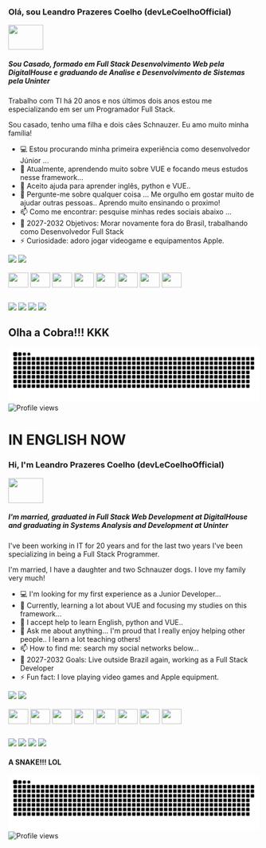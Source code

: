 ### Olá, sou Leandro Prazeres Coelho (devLeCoelhoOfficial)
<div style="display: inline_block">
  <img align="center"height="50" width="70" src="https://cdn.worldvectorlogo.com/logos/bandeirado-brasil.svg">
</div>

##### Sou Casado, formado em Full Stack Desenvolvimento Web pela DigitalHouse e graduando de Analise e Desenvolvimento de Sistemas pela Uninter

Trabalho com TI há 20 anos e nos últimos dois anos estou me especializando em ser um Programador Full Stack. 

Sou casado, tenho uma filha e dois cães Schnauzer. Eu amo muito minha família!

- 💻 Estou procurando minha primeira experiência como desenvolvedor Júnior ...
- 🌱 Atualmente, aprendendo muito sobre VUE e focando meus estudos nesse framework...
- 🤔 Aceito ajuda para aprender inglês, python e VUE..
- 💬 Pergunte-me sobre qualquer coisa ... Me orgulho em gostar muito de ajudar outras pessoas.. Aprendo muito ensinando o proximo!
- 📫 Como me encontrar: pesquise minhas redes sociais abaixo ...
- 🥅 2027-2032 Objetivos: Morar novamente fora do Brasil, trabalhando como Desenvolvedor Full Stack
- ⚡ Curiosidade: adoro jogar videogame e equipamentos Apple. 

<div style="display: inline_block">
  <img height="160em" src="https://github-readme-stats.vercel.app/api?username=devLeandroCoelho&show_icons=true&theme=dracula&include_all_commits=true&count_private=true"/>
  <img height="160em" src="https://github-readme-stats.vercel.app/api/top-langs/?username=devLeandroCoelho&layout=compact&langs_count=7&theme=dracula"/>
</div>
<div style="display: inline_block"><br>
  <img align="center" height="30" width="40" src="https://cdn.worldvectorlogo.com/logos/logo-javascript.svg">
  <img align="center"height="30" width="40" src="https://cdn.worldvectorlogo.com/logos/react-2.svg">
  <img align="center"height="30" width="40" src="https://cdn.worldvectorlogo.com/logos/html-1.svg">
  <img align="center"height="30" width="40" src="https://cdn.worldvectorlogo.com/logos/bootstrap-4.svg">
  <img align="center"height="30" width="40" src="https://cdn.worldvectorlogo.com/logos/css-3.svg">
  <img align="center"height="30" width="40" src="https://cdn.worldvectorlogo.com/logos/vue-9.svg">
  <img align="center"height="30" width="40" src="https://cdn.worldvectorlogo.com/logos/php-1.svg">
  <img align="center"height="30" width="40" src="https://cdn.worldvectorlogo.com/logos/apple.svg">
  
</div>
  
  ##
 
<div> 
  <a href="https://instagram.com/lecoelhoofficial" target="_blank"><img src="https://img.shields.io/badge/-Instagram-%23E4405F?style=for-the-badge&logo=instagram&logoColor=white" target="_blank"></a>
 <a href="https://discord.gg/MBXryGEB" target="_blank"><img src="https://img.shields.io/badge/Discord-7289DA?style=for-the-badge&logo=discord&logoColor=white" target="_blank"></a> 
  <a href = "mailto:devleandrocoelho@gmail.com"><img src="https://img.shields.io/badge/-Gmail-%23333?style=for-the-badge&logo=gmail&logoColor=white" target="_blank"></a>
  <a href="https://www.linkedin.com/in/lecoelhoofficial/" target="_blank"><img src="https://img.shields.io/badge/-LinkedIn-%230077B5?style=for-the-badge&logo=linkedin&logoColor=white" target="_blank"></a> 
  
 ## Olha a Cobra!!! KKK
![Snake animation](https://github.com/devLeCoelhoOfficial/devLeCoelhoOfficial/blob/output/github-contribution-grid-snake.svg)
![Profile views](https://gpvc.arturio.dev/devLeCoelhoOfficial)
 
</div>

 # IN ENGLISH NOW
 
### Hi, I'm Leandro Prazeres Coelho (devLeCoelhoOfficial)
<div style="display: inline_block">
  <img align="center"height="50" width="70" src="https://cdn.worldvectorlogo.com/logos/bandeirado-brasil.svg">
</div>

##### I'm married, graduated in Full Stack Web Development at DigitalHouse and graduating in Systems Analysis and Development at Uninter
I've been working in IT for 20 years and for the last two years I've been specializing in being a Full Stack Programmer.

I'm married, I have a daughter and two Schnauzer dogs. I love my family very much!

- 💻 I'm looking for my first experience as a Junior Developer...
- 🌱 Currently, learning a lot about VUE and focusing my studies on this framework...
- 🤔 I accept help to learn English, python and VUE..
- 💬 Ask me about anything... I'm proud that I really enjoy helping other people.. I learn a lot teaching others!
- 📫 How to find me: search my social networks below...
- 🥅 2027-2032 Goals: Live outside Brazil again, working as a Full Stack Developer
- ⚡ Fun fact: I love playing video games and Apple equipment.

<div style="display: inline_block">
  <img height="160em" src="https://github-readme-stats.vercel.app/api?username=devLeandroCoelho&show_icons=true&theme=dracula&include_all_commits=true&count_private=true"/>
  <img height="160em" src="https://github-readme-stats.vercel.app/api/top-langs/?username=devLeandroCoelho&layout=compact&langs_count=7&theme=dracula"/>
</div>
<div style="display: inline_block"><br>
  <img align="center" height="30" width="40" src="https://cdn.worldvectorlogo.com/logos/logo-javascript.svg">
  <img align="center"height="30" width="40" src="https://cdn.worldvectorlogo.com/logos/react-2.svg">
  <img align="center"height="30" width="40" src="https://cdn.worldvectorlogo.com/logos/html-1.svg">
  <img align="center"height="30" width="40" src="https://cdn.worldvectorlogo.com/logos/bootstrap-4.svg">
  <img align="center"height="30" width="40" src="https://cdn.worldvectorlogo.com/logos/css-3.svg">
  <img align="center"height="30" width="40" src="https://cdn.worldvectorlogo.com/logos/vue-9.svg">
  <img align="center"height="30" width="40" src="https://cdn.worldvectorlogo.com/logos/php-1.svg">
  <img align="center"height="30" width="40" src="https://cdn.worldvectorlogo.com/logos/apple.svg">
  
</div>
  
  ##
 
<div> 
  <a href="https://instagram.com/lecoelhoofficial" target="_blank"><img src="https://img.shields.io/badge/-Instagram-%23E4405F?style=for-the-badge&logo=instagram&logoColor=white" target="_blank"></a>
 <a href="https://discord.gg/MBXryGEB" target="_blank"><img src="https://img.shields.io/badge/Discord-7289DA?style=for-the-badge&logo=discord&logoColor=white" target="_blank"></a> 
  <a href = "mailto:devleandrocoelho@gmail.com"><img src="https://img.shields.io/badge/-Gmail-%23333?style=for-the-badge&logo=gmail&logoColor=white" target="_blank"></a>
  <a href="https://www.linkedin.com/in/lecoelhoofficial/" target="_blank"><img src="https://img.shields.io/badge/-LinkedIn-%230077B5?style=for-the-badge&logo=linkedin&logoColor=white" target="_blank"></a> 
  
#### A SNAKE!!! LOL
  
![Snake animation](https://github.com/devLeCoelhoOfficial/devLeCoelhoOfficial/blob/output/github-contribution-grid-snake.svg)
![Profile views](https://gpvc.arturio.dev/devLeCoelhoOfficial)
  </div>

